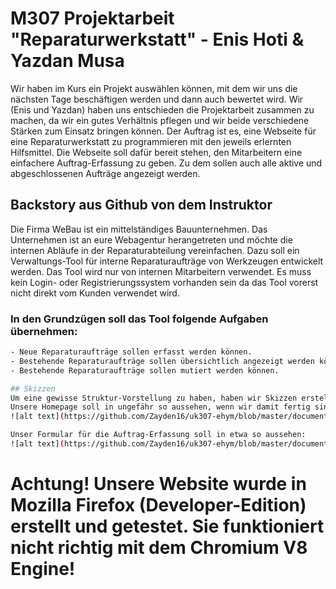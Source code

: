 # M307 Projektarbeit "Reparaturwerkstatt" - Enis Hoti & Yazdan Musa
Wir haben im Kurs ein Projekt auswählen können, mit dem wir uns die nächsten Tage beschäftigen werden und dann auch bewertet wird. Wir (Enis und Yazdan) haben uns entschieden die Projektarbeit zusammen zu machen, da wir ein gutes Verhältnis pflegen und wir beide verschiedene Stärken zum Einsatz bringen können.
Der Auftrag ist es, eine Webseite für eine Reparaturwerkstatt zu programmieren mit den jeweils erlernten Hilfsmittel. Die Webseite soll dafür bereit stehen, den Mitarbeitern eine einfachere Auftrag-Erfassung zu geben. Zu dem sollen auch alle aktive und abgeschlossenen Aufträge angezeigt werden.


## Backstory aus Github von dem Instruktor

Die Firma WeBau ist ein mittelständiges Bauunternehmen. Das Unternehmen ist an eure Webagentur herangetreten und möchte die internen Abläufe in der Reparaturabteilung vereinfachen. Dazu soll ein Verwaltungs-Tool für interne Reparaturaufträge von Werkzeugen entwickelt werden. Das Tool wird nur von internen Mitarbeitern verwendet. Es muss kein Login- oder Registrierungssystem vorhanden sein da das Tool vorerst nicht direkt vom Kunden verwendet wird.

### In den Grundzügen soll das Tool folgende Aufgaben übernehmen:
```bash
- Neue Reparaturaufträge sollen erfasst werden können.
- Bestehende Reparaturaufträge sollen übersichtlich angezeigt werden können.
- Bestehende Reparaturaufträge sollen mutiert werden können.
```
```bash
## Skizzen
Um eine gewisse Struktur-Vorstellung zu haben, haben wir Skizzen erstellt, die unseren Vorsstellungen nach entsprechen und umsetzbar sind.
Unsere Homepage soll in ungefähr so aussehen, wenn wir damit fertig sind.
![alt text](https://github.com/Zayden16/uk307-ehym/blob/master/documentation/Homepage.PNG "Logo Title Text 1")
```
```bash
Unser Formular für die Auftrag-Erfassung soll in etwa so aussehen:
![alt text](https://github.com/Zayden16/uk307-ehym/blob/master/documentation/Formular.PNG "Logo Title Text 1")
```
# Achtung! Unsere Website wurde in Mozilla Firefox (Developer-Edition) erstellt und getestet. Sie funktioniert nicht richtig mit dem Chromium V8 Engine!

